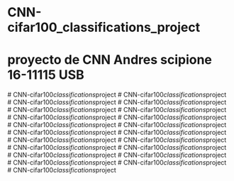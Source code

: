 ﻿# CNN-cifar100_classifications_project
# proyecto de CNN Andres scipione 16-11115 USB
#   C N N - c i f a r 1 0 0 _ c l a s s i f i c a t i o n s _ p r o j e c t  
 #   C N N - c i f a r 1 0 0 _ c l a s s i f i c a t i o n s _ p r o j e c t  
 #   C N N - c i f a r 1 0 0 _ c l a s s i f i c a t i o n s _ p r o j e c t  
 #   C N N - c i f a r 1 0 0 _ c l a s s i f i c a t i o n s _ p r o j e c t  
 #   C N N - c i f a r 1 0 0 _ c l a s s i f i c a t i o n s _ p r o j e c t  
 #   C N N - c i f a r 1 0 0 _ c l a s s i f i c a t i o n s _ p r o j e c t  
 #   C N N - c i f a r 1 0 0 _ c l a s s i f i c a t i o n s _ p r o j e c t  
 #   C N N - c i f a r 1 0 0 _ c l a s s i f i c a t i o n s _ p r o j e c t  
 #   C N N - c i f a r 1 0 0 _ c l a s s i f i c a t i o n s _ p r o j e c t  
 #   C N N - c i f a r 1 0 0 _ c l a s s i f i c a t i o n s _ p r o j e c t  
 #   C N N - c i f a r 1 0 0 _ c l a s s i f i c a t i o n s _ p r o j e c t  
 #   C N N - c i f a r 1 0 0 _ c l a s s i f i c a t i o n s _ p r o j e c t  
 #   C N N - c i f a r 1 0 0 _ c l a s s i f i c a t i o n s _ p r o j e c t  
 #   C N N - c i f a r 1 0 0 _ c l a s s i f i c a t i o n s _ p r o j e c t  
 #   C N N - c i f a r 1 0 0 _ c l a s s i f i c a t i o n s _ p r o j e c t  
 #   C N N - c i f a r 1 0 0 _ c l a s s i f i c a t i o n s _ p r o j e c t  
 #   C N N - c i f a r 1 0 0 _ c l a s s i f i c a t i o n s _ p r o j e c t  
 #   C N N - c i f a r 1 0 0 _ c l a s s i f i c a t i o n s _ p r o j e c t  
 #   C N N - c i f a r 1 0 0 _ c l a s s i f i c a t i o n s _ p r o j e c t  
 #   C N N - c i f a r 1 0 0 _ c l a s s i f i c a t i o n s _ p r o j e c t  
 #   C N N - c i f a r 1 0 0 _ c l a s s i f i c a t i o n s _ p r o j e c t  
 